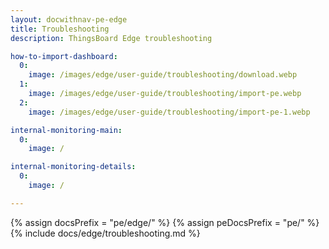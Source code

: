 ```yaml
---
layout: docwithnav-pe-edge
title: Troubleshooting
description: ThingsBoard Edge troubleshooting

how-to-import-dashboard:
  0:
    image: /images/edge/user-guide/troubleshooting/download.webp
  1:
    image: /images/edge/user-guide/troubleshooting/import-pe.webp
  2:
    image: /images/edge/user-guide/troubleshooting/import-pe-1.webp

internal-monitoring-main:
  0:
    image: /

internal-monitoring-details:
  0:
    image: /

---
```


{% assign docsPrefix = "pe/edge/" %}
{% assign peDocsPrefix = "pe/" %}
{% include docs/edge/troubleshooting.md %}
